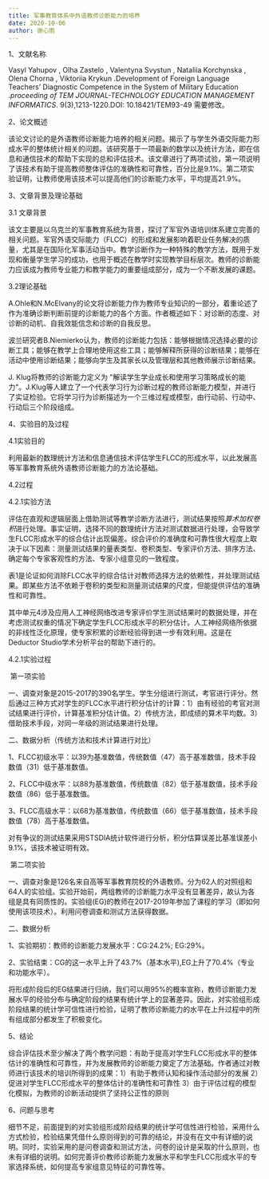 ```yaml
---
title: 军事教育体系中外语教师诊断能力的培养
date: 2020-10-06
author: 谢心雨
---
```


1、文献名称

Vasyl Yahupov , Olha Zastelo , Valentyna Svystun , Nataliia Korchynska , Olena Chorna , Viktoriia Krykun  .Development of Foreign Language  Teachers’ Diagnostic Competence in the System of Military Education .*proceeding of TEM JOURNAL-TECHNOLOGY EDUCATION MANAGEMENT INFORMATICS*. 9(3),1213-1220.DOI: 10.18421/TEM93-49 需要修改。

2、论文概述

该论文讨论的是外语教师诊断能力培养的相关问题。揭示了与学生外语交际能力形成水平的整体统计相关的问题。该研究基于一项最新的数学以及统计方法，即在信息和通信技术的帮助下实现的总和评估技术。该文章进行了两项试验，第一项说明了该技术有助于提高教师整体评估的准确性和可靠性，百分比是9.1%。第二项实验证明，让教师使用该技术可以提高他们的诊断能力水平，平均提高21.9%。

3、文章背景及理论基础

3.1 文章背景

该文主要是以乌克兰的军事教育系统为背景，探讨了军官外语培训体系建立完善的相关问题。军官外语交际能力（FLCC）的形成和发展影响着职业任务解决的质量，尤其是在国际化军事活动当中。教学诊断作为一种特殊的教学方法，既用于发现和衡量学生学习的成功，也用于概述在教学时实现教学目标层次。教师的诊断能力应该成为教师专业能力和教学能力的重要组成部分，成为一个不断发展的课题。

3.2理论基础

A.Ohle和N.McElvany的论文将诊断能力作为教师专业知识的一部分，着重论述了作为准确诊断判断前提的诊断能力的各个方面。作者概述如下：对诊断的态度、对诊断的动机、自我效能信念和诊断的自我反思。

波兰研究者B.Niemierko认为，教师的诊断能力包括：能够根据情况选择必要的诊断工具；能够在教学上合理地使用这些工具；能够解释所获得的诊断结果；能够在活动中使用诊断结果；能够向学生及其家长以及管理层和其他教师展示诊断结果。

J. Klug将教师的诊断能力定义为 "解读学生学业成长和使用学习策略成长的能力"。J.Klug等人建立了一个代表学习行为诊断过程的教师诊断能力模型，并进行了实证检验。它将学习行为诊断描述为一个三维过程或模型，由行动前、行动中、行动后三个阶段组成。

4、实验目的及过程

4.1实验目的

利用最新的数理统计方法和信息通信技术评估学生FLCC的形成水平，以此发展高等军事教育系统外语教师诊断能力的方法论基础。

4.2过程

4.2.1实验方法

评估在直观和逻辑层面上借助测试等教学诊断方法进行，测试结果按照*算术加权卷积*进行处理。事实证明，选择不同的数理统计方法对测试数据进行处理，会导致学生FLCC形成水平的综合估计出现偏差。综合评价的准确度和可靠性很大程度上取决于以下因素：测量测试结果的量表类型、卷积类型、专家评价方法、排序方法、确定每个专家客观性的方法、专家小组意见的一致程度。

表1是论证如何消除FLCC水平的综合估计对教师选择方法的依赖性，并处理测试结果。即某些方法不依赖于卷积的类型和测量测试结果的尺度，但能提供评估的准确性和可靠性。

其中单元4涉及应用人工神经网络改进专家评价学生测试结果时的数据处理，并在考虑测试权重的情况下确定学生FLCC形成水平的积分估计。人工神经网络所依据的非线性泛化原理，使专家积累的诊断经验得到进一步有效利用。这是在Deductor Studio学术分析平台的帮助下进行的。

4.2.1实验过程

​	第一项实验

一、调查对象是2015-2017的390名学生。学生分组进行测试，考官进行评分。然后通过三种方式对学生的FLCC水平进行积分估计的计算：1）由有经验的考官对测试结果进行评价，计算基准积分估计值。2）传统方法，即成绩的算术平均数。3）借助技术手段，对同一年级的测试结果进行处理。

二、数据分析（传统方法和技术计算进行对比）

1、FLCC初级水平：以39为基准数值，传统数值（47）高于基准数值，技术手段数值（31）低于基准数值。

2、FLCC中级水平：以88为基准数值，传统数值（82）低于基准数值，技术手段数值（86）低于基准数值。

3、FLCC高级水平：以68为基准数值，传统数值（66）低于基准数值，技术手段数值（78）高于基准数值。

​	对有争议的测试结果采用STSDIA统计软件进行分析，积分估算误差比基准误差小9.1%，该技术被证明有效。

​	第二项实验

一、调查对象是126名来自高等军事教育院校的外语教师。分为62人的对照组和64人的实验组。实验开始前，两组教师的诊断能力水平没有显著差异，故认为各组是具有同质性的。实验组(EG)的教师在2017-2019年参加了课程的学习（即如何使用该项技术）。利用问卷调查和测试方法获得数据。

二、数据分析

1、实验期初：教师的诊断能力发展水平：CG:24.2%; EG:29%。

2、实验结束：CG的这一水平上升了43.7%（基本水平),EG上升了70.4%（专业和功能水平）。

​	将形成阶段后的EG结果进行归纳，我们可以用95%的概率宣称，教师诊断能力发展水平的经验分布与确定阶段的结果有统计学上的显著差异。因此，对实验组形成阶段结果的统计学可信性进行检验，证明了教师诊断能力的水平在上升过程中的所有组成部分都发生了积极变化。

5、结论

​	综合评估技术至少解决了两个教学问题：有助于提高对学生FLCC形成水平的整体估计的准确性和可靠性，并为发展教师的诊断能力奠定了方法基础。作者通过对教师进行该技术的培训所得到的成果：1）有助于教师认知和操作活动部分的发展 2）促进对学生FLCC形成水平的整体估计的准确性和可靠性 3）由于评估过程的模型化模拟，为教师的诊断活动提供了坚持公正性的原则

6、问题与思考

​	细节不足，前面提到的对实验组形成阶段结果的统计学可信性进行检验，采用什么方式检验，检验结果凭借什么原则得到的可靠的结论，并没有在文中有详细的说明。同时，实验采用的是问卷调查和测试方法，问卷的设计是采取的什么原则，也未有详细的说明。如何完善评价教师诊断能力发展水平和学生FLCC形成水平的专家选择系统，如何提高专家组意见特征的可靠性等。

